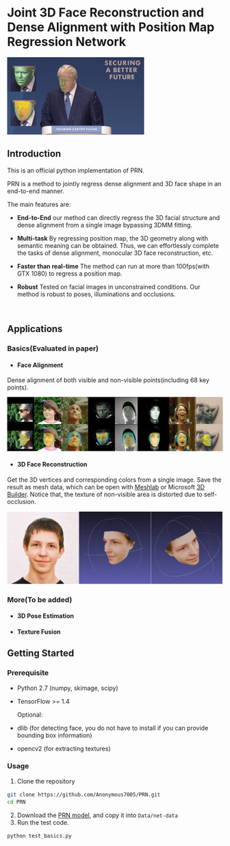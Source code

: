# Joint 3D Face Reconstruction and Dense Alignment with Position Map Regression Network

![prn](Docs/images/prnet.gif)

## Introduction

This is an official python implementation of PRN. 

PRN is a method to jointly regress dense alignment and 3D face shape in an end-to-end manner. 

The main features are:

* **End-to-End**  our method can directly regress the 3D facial structure and dense alignment from a single image bypassing 3DMM fitting.

* **Multi-task**  By regressing position map, the 3D geometry along with semantic meaning can be obtained. Thus, we can effortlessly complete the tasks of dense alignment, monocular 3D face reconstruction, etc.

* **Faster than real-time**  The method can run at more than 100fps(with GTX 1080) to regress a position map.

* **Robust** Tested on facial images in unconstrained conditions.  Our method is robust to poses, illuminations and occlusions. 

  ​

## Applications

### Basics(Evaluated in paper)

* #### Face Alignment

Dense alignment of both visible and non-visible points(including 68 key points). 

![alignment](Docs/images/alignment.jpg)

* #### 3D Face Reconstruction

Get the 3D vertices and corresponding colors from a single image.  Save the result as mesh data, which can be open with [Meshlab](http://www.meshlab.net/) or Microsoft [3D Builder](https://developer.microsoft.com/en-us/windows/hardware/3d-print/3d-builder-resources). Notice that, the texture of non-visible area is distorted due to self-occlusion.

![alignment](Docs/images/reconstruct.jpg)

### More(To be added)

* #### 3D Pose Estimation

* #### Texture Fusion




## Getting Started

### Prerequisite

* Python 2.7 (numpy, skimage, scipy)

* TensorFlow >= 1.4

  Optional:

* dlib (for detecting face, you do not have to install if you can provide bounding box information)

* opencv2 (for extracting textures)

### Usage

1. Clone the repository

```bash
git clone https://github.com/Anonymous7005/PRN.git
cd PRN
```

2. Download the [PRN model](https://drive.google.com/file/d/1UoE-XuW1SDLUjZmJPkIZ1MLxvQFgmTFH/view?usp=sharing), and copy it into `Data/net-data`
3. Run the test code.

```bash
python test_basics.py
```








